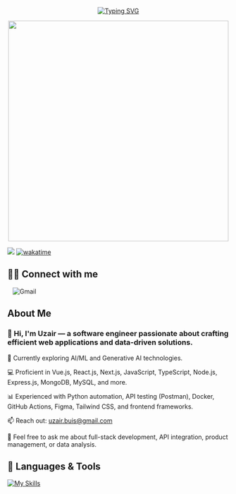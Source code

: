 <p align="center">
  <a href="https://git.io/typing-svg">
    <img src="https://readme-typing-svg.demolab.com?font=clash+display&weight=500&size=32&pause=1000&color=7520F7&center=true&width=435&lines=Hey%2C+I'm+Uzair+%F0%9F%91%8B!" alt="Typing SVG" />
  </a>
</p>

<!--
You can create your typing SVG here: https://readme-typing-svg.demolab.com/demo/ 
-->
<p align="center">
  <img src="https://user-images.githubusercontent.com/74038190/225813708-98b745f2-7d22-48cf-9150-083f1b00d6c9.gif" width="500" />
</p>


![](https://komarev.com/ghpvc/?username=uxam285&color=blue)
[![wakatime](https://wakatime.com/badge/user/5f2c84b8-3c28-428a-920a-47fa511ca5b1.svg)](https://wakatime.com/@5f2c84b8-3c28-428a-920a-47fa511ca5b1)


## 🤝🏼 Connect with me
<a href="mailto:uzair.buis@gmail.com" style="text-decoration: none; margin-left: 12px; display: flex; align-items: center;">
  <img src="https://img.shields.io/badge/-Gmail-c14438?style=for-the-badge&logo=Gmail&logoColor=white" alt="Gmail" style="vertical-align: middle;" />
</a>


## About Me

### 👋 Hi, I'm Uzair — a software engineer passionate about crafting efficient web applications and data-driven solutions.

🚀 Currently exploring AI/ML and Generative AI technologies.

💻 Proficient in Vue.js, React.js, Next.js, JavaScript, TypeScript, Node.js, Express.js, MongoDB, MySQL, and more.

📊 Experienced with Python automation, API testing (Postman), Docker, GitHub Actions, Figma, Tailwind CSS, and frontend frameworks.

<!--🌐 Portfolio: -->

📫 Reach out: uzair.buis@gmail.com

💬 Feel free to ask me about full-stack development, API integration, product management, or data analysis.

## 🔨 Languages & Tools

[![My Skills](https://skillicons.dev/icons?i=js,py,react,vue,nextjs,express,fastapi,nodejs,mongodb,mysql,postman,firebase,bash,md,docker,git,githubactions,cloudflare,tailwind,vscode,figma,&perline=10)](https://skillicons.dev)

